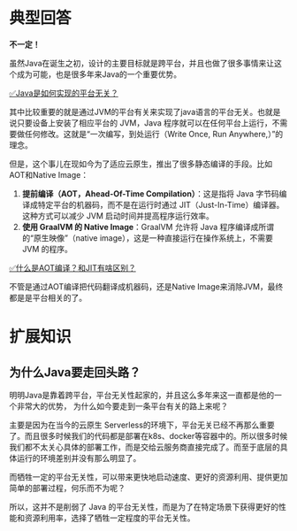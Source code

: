 # 典型回答


**不一定！**



虽然Java在诞生之初，设计的主要目标就是跨平台，并且也做了很多事情来让这个成为可能，也是很多年来Java的一个重要优势。



[✅Java是如何实现的平台无关？](https://www.yuque.com/hollis666/qyhor6/wgcs7a)



其中比较重要的就是通过JVM的平台有关来实现了java语言的平台无关。也就是说只要设备上安装了相应平台的 JVM，Java 程序就可以在任何平台上运行，不需要做任何修改。这就是“一次编写，到处运行（Write Once, Run Anywhere,）”的理念。



但是，这个事儿在现如今为了适应云原生，推出了很多静态编译的手段。比如AOT和Native Image：



1. **提前编译（AOT，Ahead-Of-Time Compilation）**：这是指将 Java 字节码编译成特定平台的机器码，而不是在运行时通过 JIT（Just-In-Time）编译器。这种方式可以减少 JVM 启动时间并提高程序运行效率。
2. **使用 GraalVM 的 Native Image**：GraalVM 允许将 Java 程序编译成所谓的“原生映像”（native image），这是一种直接运行在操作系统上，不需要 JVM 的程序。



[✅什么是AOT编译？和JIT有啥区别？](https://www.yuque.com/hollis666/qyhor6/cy5i6guhszisviks)



不管是通过AOT编译把代码翻译成机器码，还是Native Image来消除JVM，最终都是是平台相关的了。



# 扩展知识


## 为什么Java要走回头路？


明明Java是靠着跨平台，平台无关性起家的，并且这么多年来这一直都是他的一个非常大的优势， 为什么如今要走到一条平台有关的路上来呢？



主要是因为在当今的云原生 Serverless的环境下，平台无关已经不再那么重要了。而且很多时候我们的代码都是部署在k8s、docker等容器中的。所以很多时候我们都不太关心具体的部署工作，而是交给云服务商直接完成了。而至于底层的具体运行的环境差别并没有那么明显了。



而牺牲一定的平台无关性，可以带来更快地启动速度、更好的资源利用、提供更加简单的部署过程，何乐而不为呢？



所以，这并不是削弱了 Java 的平台无关性，而是为了在特定场景下获得更好的性能和资源利用率，选择了牺牲一定程度的平台无关性。

